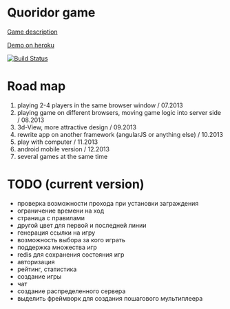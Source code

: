 Quoridor game
========
[Game description](http://en.wikipedia.org/wiki/Quoridor)


[Demo on heroku](http://quoridor-online.herokuapp.com/)

[![Build Status](https://travis-ci.org/imevs/quoridor.png?branch=master)](https://travis-ci.org/imevs/quoridor)


Road map
=

1. playing 2-4 players in the same browser window / 07.2013
2. playing game on different browsers, moving game logic into server side / 08.2013
3. 3d-View, more attractive design / 09.2013
4. rewrite app on another framework (angularJS or anything else) / 10.2013
5. play with computer / 11.2013
6. android mobile version / 12.2013
7. several games at the same time

TODO (current version)
=

* проверка возможности прохода при установки заграждения
* ограничение времени на ход
* страница с правилами
* другой цвет для первой и последней линии
* генерация ссылки на игру
* возможность выбора за кого играть
* поддержка множества игр
* redis для сохранения состояния игр
* авторизация
* рейтинг, статистика
* создание игры
* чат
* создание распределенного сервера
* выделить фреймворк для создания пошагового мультиплеера